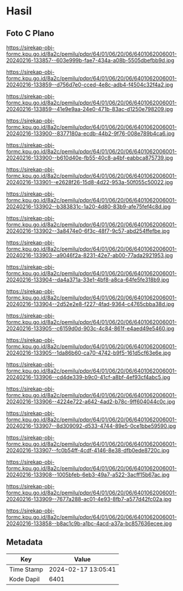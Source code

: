 # Hasil

## Foto C Plano

https://sirekap-obj-formc.kpu.go.id/8a2c/pemilu/pdpr/64/01/06/20/06/6401062006001-20240216-133857--603e999b-fae7-434a-a08b-5505dbefbb9d.jpg

https://sirekap-obj-formc.kpu.go.id/8a2c/pemilu/pdpr/64/01/06/20/06/6401062006001-20240216-133859--d756d7e0-cced-4e8c-adb4-f4504c32f4a2.jpg

https://sirekap-obj-formc.kpu.go.id/8a2c/pemilu/pdpr/64/01/06/20/06/6401062006001-20240216-133859--41e9e9aa-24e0-471b-83ac-d1250e798209.jpg

https://sirekap-obj-formc.kpu.go.id/8a2c/pemilu/pdpr/64/01/06/20/06/6401062006001-20240216-133900--8377180a-ecdb-44b2-9f76-008e789b4ca6.jpg

https://sirekap-obj-formc.kpu.go.id/8a2c/pemilu/pdpr/64/01/06/20/06/6401062006001-20240216-133900--b610d40e-fb55-40c8-a4bf-eabbca875739.jpg

https://sirekap-obj-formc.kpu.go.id/8a2c/pemilu/pdpr/64/01/06/20/06/6401062006001-20240216-133901--e2628f26-15d8-4d22-953a-50f055c50022.jpg

https://sirekap-obj-formc.kpu.go.id/8a2c/pemilu/pdpr/64/01/06/20/06/6401062006001-20240216-133902--b383831c-1a20-4d80-83b9-afe75fef4c8d.jpg

https://sirekap-obj-formc.kpu.go.id/8a2c/pemilu/pdpr/64/01/06/20/06/6401062006001-20240216-133902--3a8474e0-6f3c-48f7-9c57-abd254ffefbe.jpg

https://sirekap-obj-formc.kpu.go.id/8a2c/pemilu/pdpr/64/01/06/20/06/6401062006001-20240216-133903--a9046f2a-8231-42e7-ab00-77ada2921953.jpg

https://sirekap-obj-formc.kpu.go.id/8a2c/pemilu/pdpr/64/01/06/20/06/6401062006001-20240216-133904--da4a371a-33e1-4bf8-a8ca-64fe5fe318b9.jpg

https://sirekap-obj-formc.kpu.go.id/8a2c/pemilu/pdpr/64/01/06/20/06/6401062006001-20240216-133904--2d52e2e8-f227-4fad-9364-c4765cbba38d.jpg

https://sirekap-obj-formc.kpu.go.id/8a2c/pemilu/pdpr/64/01/06/20/06/6401062006001-20240216-133905--c6159d0d-903c-4c84-861f-e4aed49e5460.jpg

https://sirekap-obj-formc.kpu.go.id/8a2c/pemilu/pdpr/64/01/06/20/06/6401062006001-20240216-133905--1da86b60-ca70-4742-b9f5-161d5cf63e6e.jpg

https://sirekap-obj-formc.kpu.go.id/8a2c/pemilu/pdpr/64/01/06/20/06/6401062006001-20240216-133906--cd4de339-b9c0-41cf-a8bf-4ef93cf4abc5.jpg

https://sirekap-obj-formc.kpu.go.id/8a2c/pemilu/pdpr/64/01/06/20/06/6401062006001-20240216-133906--4224e722-a642-4ad2-b78c-9ff604044c0c.jpg

https://sirekap-obj-formc.kpu.go.id/8a2c/pemilu/pdpr/64/01/06/20/06/6401062006001-20240216-133907--8d309092-d533-4744-89e5-0ce1bbe59590.jpg

https://sirekap-obj-formc.kpu.go.id/8a2c/pemilu/pdpr/64/01/06/20/06/6401062006001-20240216-133907--fc0b54ff-4cdf-4146-8e38-dfb0ede8720c.jpg

https://sirekap-obj-formc.kpu.go.id/8a2c/pemilu/pdpr/64/01/06/20/06/6401062006001-20240216-133908--1005bfeb-6eb3-49a7-a522-3acff15b67ac.jpg

https://sirekap-obj-formc.kpu.go.id/8a2c/pemilu/pdpr/64/01/06/20/06/6401062006001-20240216-133909--7677a288-ac01-4e93-8fb7-a577d42fc02a.jpg

https://sirekap-obj-formc.kpu.go.id/8a2c/pemilu/pdpr/64/01/06/20/06/6401062006001-20240216-133858--b8ac1c9b-a1bc-4acd-a37a-bc857636ecee.jpg


## Metadata

| Key        | Value               |
| ---------- | ------------------- |
| Time Stamp | 2024-02-17 13:05:41 |
| Kode Dapil | 6401                |



